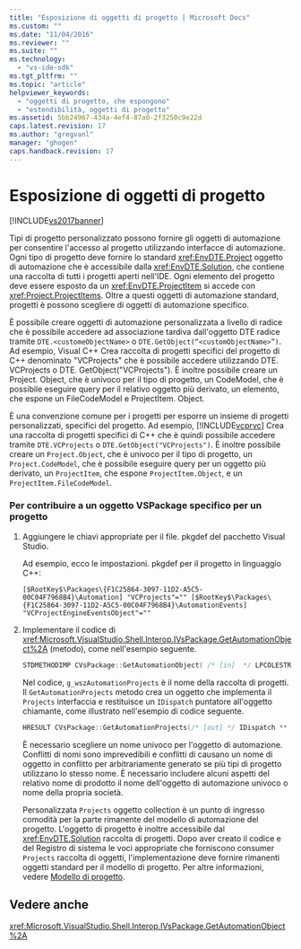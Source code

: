 ```yaml
---
title: "Esposizione di oggetti di progetto | Microsoft Docs"
ms.custom: ""
ms.date: "11/04/2016"
ms.reviewer: ""
ms.suite: ""
ms.technology: 
  - "vs-ide-sdk"
ms.tgt_pltfrm: ""
ms.topic: "article"
helpviewer_keywords: 
  - "oggetti di progetto, che espongono"
  - "estendibilità, oggetti di progetto"
ms.assetid: 5bb24967-434a-4ef4-87a0-2f3250c9e22d
caps.latest.revision: 17
ms.author: "gregvanl"
manager: "ghogen"
caps.handback.revision: 17
---
```

# Esposizione di oggetti di progetto
[!INCLUDE[vs2017banner](../../code-quality/includes/vs2017banner.md)]

Tipi di progetto personalizzato possono fornire gli oggetti di automazione per consentire l'accesso al progetto utilizzando interfacce di automazione. Ogni tipo di progetto deve fornire lo standard <xref:EnvDTE.Project> oggetto di automazione che è accessibile dalla <xref:EnvDTE.Solution>, che contiene una raccolta di tutti i progetti aperti nell'IDE. Ogni elemento del progetto deve essere esposto da un <xref:EnvDTE.ProjectItem> si accede con <xref:Project.ProjectItems>. Oltre a questi oggetti di automazione standard, progetti è possono scegliere di oggetti di automazione specifico.  
  
 È possibile creare oggetti di automazione personalizzata a livello di radice che è possibile accedere ad associazione tardiva dall'oggetto DTE radice tramite `DTE.<customeObjectName>` o `DTE.GetObject(“<customObjectName>”)`. Ad esempio, Visual C\+\+ Crea raccolta di progetti specifici del progetto di C\+\+ denominato "VCProjects" che è possibile accedere utilizzando DTE. VCProjects o DTE. GetObject\("VCProjects"\). È inoltre possibile creare un Project. Object, che è univoco per il tipo di progetto, un CodeModel, che è possibile eseguire query per il relativo oggetto più derivato, un elemento, che espone un FileCodeModel e ProjectItem. Object.  
  
 È una convenzione comune per i progetti per esporre un insieme di progetti personalizzati, specifici del progetto. Ad esempio, [!INCLUDE[vcprvc](../../code-quality/includes/vcprvc_md.md)] Crea una raccolta di progetti specifici di C\+\+ che è quindi possibile accedere tramite `DTE.VCProjects` o `DTE.GetObject("VCProjects")`. È inoltre possibile creare un `Project.Object`, che è univoco per il tipo di progetto, un `Project.CodeModel`, che è possibile eseguire query per un oggetto più derivato, un `ProjectItem`, che espone `ProjectItem.Object`, e un `ProjectItem.FileCodeModel`.  
  
### Per contribuire a un oggetto VSPackage specifico per un progetto  
  
1.  Aggiungere le chiavi appropriate per il file. pkgdef del pacchetto Visual Studio.  
  
     Ad esempio, ecco le impostazioni. pkgdef per il progetto in linguaggio C\+\+:  
  
    ```  
    [$RootKey$\Packages\{F1C25864-3097-11D2-A5C5-00C04F7968B4}\Automation] "VCProjects"="" [$RootKey$\Packages\{F1C25864-3097-11D2-A5C5-00C04F7968B4}\AutomationEvents] "VCProjectEngineEventsObject"=""  
    ```  
  
2.  Implementare il codice di <xref:Microsoft.VisualStudio.Shell.Interop.IVsPackage.GetAutomationObject%2A> \(metodo\), come nell'esempio seguente.  
  
    ```cpp  
    STDMETHODIMP CVsPackage::GetAutomationObject( /* [in]  */ LPCOLESTR       pszPropName, /* [out] */ IDispatch **    ppIDispatch) { ExpectedPtrRet(pszPropName); ExpectedPtrRet(ppIDispatch); *ppIDispatch = NULL; if (m_fZombie) return E_UNEXPECTED; if (_wcsicmp(pszPropName, g_wszAutomationProjects) == 0) { return GetAutomationProjects(ppIDispatch); } else if (_wcsicmp(pszPropName, g_wszAutomationProjectsEvents) == 0) { return CAutomationEvents::GetAutomationEvents(ppIDispatch); } else if (_wcsicmp(pszPropName, g_wszAutomationProjectItemsEvents) == 0) { return CAutomationEvents::GetAutomationEvents(ppIDispatch); } return E_INVALIDARG; }   
    ```  
  
     Nel codice, `g_wszAutomationProjects` è il nome della raccolta di progetti. Il `GetAutomationProjects` metodo crea un oggetto che implementa il `Projects` interfaccia e restituisce un `IDispatch` puntatore all'oggetto chiamante, come illustrato nell'esempio di codice seguente.  
  
    ```cpp  
    HRESULT CVsPackage::GetAutomationProjects(/* [out] */ IDispatch ** ppIDispatch) { ExpectedPtrRet(ppIDispatch); *ppIDispatch = NULL; if (!m_srpAutomationProjects) { HRESULT hr = CACProjects::CreateInstance(&m_srpAutomationProjects); IfFailRet(hr); ExpectedExprRet(m_srpAutomationProjects != NULL); } return m_srpAutomationProjects.CopyTo(ppIDispatch); }  
    ```  
  
     È necessario scegliere un nome univoco per l'oggetto di automazione. Conflitti di nomi sono imprevedibili e conflitti di causano un nome di oggetto in conflitto per arbitrariamente generato se più tipi di progetto utilizzano lo stesso nome. È necessario includere alcuni aspetti del relativo nome di prodotto il nome dell'oggetto di automazione univoco o nome della propria società.  
  
     Personalizzata `Projects` oggetto collection è un punto di ingresso comodità per la parte rimanente del modello di automazione del progetto. L'oggetto di progetto è inoltre accessibile dal <xref:EnvDTE.Solution> raccolta di progetti. Dopo aver creato il codice e del Registro di sistema le voci appropriate che forniscono consumer `Projects` raccolta di oggetti, l'implementazione deve fornire rimanenti oggetti standard per il modello di progetto. Per altre informazioni, vedere [Modello di progetto](../../extensibility/internals/project-modeling.md).  
  
## Vedere anche  
 <xref:Microsoft.VisualStudio.Shell.Interop.IVsPackage.GetAutomationObject%2A>